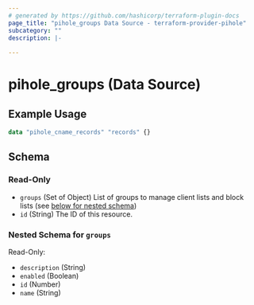 ```yaml
---
# generated by https://github.com/hashicorp/terraform-plugin-docs
page_title: "pihole_groups Data Source - terraform-provider-pihole"
subcategory: ""
description: |-
  
---
```


# pihole_groups (Data Source)



## Example Usage

```terraform
data "pihole_cname_records" "records" {}
```

<!-- schema generated by tfplugindocs -->
## Schema

### Read-Only

- `groups` (Set of Object) List of groups to manage client lists and block lists (see [below for nested schema](#nestedatt--groups))
- `id` (String) The ID of this resource.

<a id="nestedatt--groups"></a>
### Nested Schema for `groups`

Read-Only:

- `description` (String)
- `enabled` (Boolean)
- `id` (Number)
- `name` (String)
